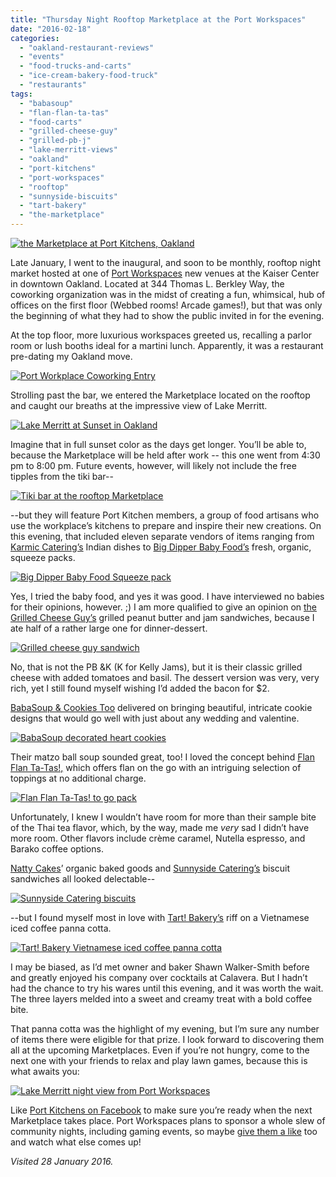 ```yaml
---
title: "Thursday Night Rooftop Marketplace at the Port Workspaces"
date: "2016-02-18"
categories: 
  - "oakland-restaurant-reviews"
  - "events"
  - "food-trucks-and-carts"
  - "ice-cream-bakery-food-truck"
  - "restaurants"
tags: 
  - "babasoup"
  - "flan-flan-ta-tas"
  - "food-carts"
  - "grilled-cheese-guy"
  - "grilled-pb-j"
  - "lake-merritt-views"
  - "oakland"
  - "port-kitchens"
  - "port-workspaces"
  - "rooftop"
  - "sunnyside-biscuits"
  - "tart-bakery"
  - "the-marketplace"
---
```


[![the Marketplace at Port Kitchens, Oakland](http://s3.amazonaws.com/thegourmez-wpmedia/2016/02/Port-Workplace-Marketplace-22-500x333.jpg)](http://s3.amazonaws.com/thegourmez-wpmedia/2016/02/Port-Workplace-Marketplace-22.jpg)

Late January, I went to the inaugural, and soon to be monthly, rooftop night market hosted at one of [Port Workspaces](http://portworkspaces.com/) new venues at the Kaiser Center in downtown Oakland. Located at 344 Thomas L. Berkley Way, the coworking organization was in the midst of creating a fun, whimsical, hub of offices on the first floor (Webbed rooms! Arcade games!), but that was only the beginning of what they had to show the public invited in for the evening.

At the top floor, more luxurious workspaces greeted us, recalling a parlor room or lush booths ideal for a martini lunch. Apparently, it was a restaurant pre-dating my Oakland move.

[![Port Workplace Coworking Entry](http://s3.amazonaws.com/thegourmez-wpmedia/2016/02/Port-Workplace-Marketplace-05-500x419.jpg)](http://s3.amazonaws.com/thegourmez-wpmedia/2016/02/Port-Workplace-Marketplace-05.jpg)

Strolling past the bar, we entered the Marketplace located on the rooftop and caught our breaths at the impressive view of Lake Merritt.

[![Lake Merritt at Sunset in Oakland](http://s3.amazonaws.com/thegourmez-wpmedia/2016/02/port-Workplace-Marketplace-07-1024x341.jpg)](http://s3.amazonaws.com/thegourmez-wpmedia/2016/02/port-Workplace-Marketplace-07.jpg)

Imagine that in full sunset color as the days get longer. You’ll be able to, because the Marketplace will be held after work -- this one went from 4:30 pm to 8:00 pm. Future events, however, will likely not include the free tipples from the tiki bar--

[![Tiki bar at the rooftop Marketplace](http://s3.amazonaws.com/thegourmez-wpmedia/2016/02/Port-Workplace-Marketplace-06-500x397.jpg)](http://s3.amazonaws.com/thegourmez-wpmedia/2016/02/Port-Workplace-Marketplace-06.jpg)

\--but they will feature Port Kitchen members, a group of food artisans who use the workplace’s kitchens to prepare and inspire their new creations. On this evening, that included eleven separate vendors of items ranging from [Karmic Catering’s](https://www.facebook.com/Karmic-Catering-1658119851136907/) Indian dishes to [Big Dipper Baby Food’s](https://www.facebook.com/bigdipperbabyfood/) fresh, organic, squeeze packs.

[![Big Dipper Baby Food Squeeze pack](http://s3.amazonaws.com/thegourmez-wpmedia/2016/02/Port-Workplace-Marketplace-12.jpg)](http://s3.amazonaws.com/thegourmez-wpmedia/2016/02/Port-Workplace-Marketplace-12.jpg)

Yes, I tried the baby food, and yes it was good. I have interviewed no babies for their opinions, however. ;) I am more qualified to give an opinion on [the Grilled Cheese Guy’s](https://www.facebook.com/GrilledCheeseGuy/) grilled peanut butter and jam sandwiches, because I ate half of a rather large one for dinner-dessert.

[![Grilled cheese guy sandwich](http://s3.amazonaws.com/thegourmez-wpmedia/2016/02/Port-Workplace-Marketplace-18.jpg)](http://s3.amazonaws.com/thegourmez-wpmedia/2016/02/Port-Workplace-Marketplace-18.jpg)

No, that is not the PB &K (K for Kelly Jams), but it is their classic grilled cheese with added tomatoes and basil. The dessert version was very, very rich, yet I still found myself wishing I’d added the bacon for $2.

[BabaSoup & Cookies Too](https://www.facebook.com/BabaSoup-Cookies-Too-1599186577035608/) delivered on bringing beautiful, intricate cookie designs that would go well with just about any wedding and valentine.

[![BabaSoup decorated heart cookies](http://s3.amazonaws.com/thegourmez-wpmedia/2016/02/Port-Workplace-Marketplace-16.jpg)](http://s3.amazonaws.com/thegourmez-wpmedia/2016/02/Port-Workplace-Marketplace-16.jpg)

Their matzo ball soup sounded great, too! I loved the concept behind [Flan Flan Ta-Tas!,](https://www.facebook.com/Flan-Flan-Ta-Tas-353754541371637/) which offers flan on the go with an intriguing selection of toppings at no additional charge.

[![Flan Flan Ta-Tas! to go pack](http://s3.amazonaws.com/thegourmez-wpmedia/2016/02/Port-Workplace-Marketplace-15.jpg)](http://s3.amazonaws.com/thegourmez-wpmedia/2016/02/Port-Workplace-Marketplace-15.jpg)

Unfortunately, I knew I wouldn’t have room for more than their sample bite of the Thai tea flavor, which, by the way, made me _very_ sad I didn’t have more room. Other flavors include crème caramel, Nutella espresso, and Barako coffee options.

[Natty Cakes](https://www.facebook.com/lovenattycakes/)’ organic baked goods and [Sunnyside Catering’s](https://www.facebook.com/SunnySideCateringBiscuits/) biscuit sandwiches all looked delectable--

[![Sunnyside Catering biscuits](http://s3.amazonaws.com/thegourmez-wpmedia/2016/02/Port-Workplace-Marketplace-21.jpg)](http://s3.amazonaws.com/thegourmez-wpmedia/2016/02/Port-Workplace-Marketplace-21.jpg)

\--but I found myself most in love with [Tart! Bakery’s](https://www.facebook.com/lovenattycakes/) riff on a Vietnamese iced coffee panna cotta.

[![Tart! Bakery Vietnamese iced coffee panna cotta](http://s3.amazonaws.com/thegourmez-wpmedia/2016/02/Port-Workplace-Marketplace-10.jpg)](http://s3.amazonaws.com/thegourmez-wpmedia/2016/02/Port-Workplace-Marketplace-10.jpg)

I may be biased, as I’d met owner and baker Shawn Walker-Smith before and greatly enjoyed his company over cocktails at Calavera. But I hadn’t had the chance to try his wares until this evening, and it was worth the wait. The three layers melded into a sweet and creamy treat with a bold coffee bite.

That panna cotta was the highlight of my evening, but I’m sure any number of items there were eligible for that prize. I look forward to discovering them all at the upcoming Marketplaces. Even if you’re not hungry, come to the next one with your friends to relax and play lawn games, because this is what awaits you:

[![Lake Merritt night view from Port Workspaces](http://s3.amazonaws.com/thegourmez-wpmedia/2016/02/Port-Workplace-Marketplace-25.jpg)](http://s3.amazonaws.com/thegourmez-wpmedia/2016/02/Port-Workplace-Marketplace-25.jpg)

Like [Port Kitchens on Facebook](https://www.facebook.com/portkitchens/) to make sure you’re ready when the next Marketplace takes place. Port Workspaces plans to sponsor a whole slew of community nights, including gaming events, so maybe [give them a like](https://www.facebook.com/portworkspaces) too and watch what else comes up!

_Visited 28 January 2016._
